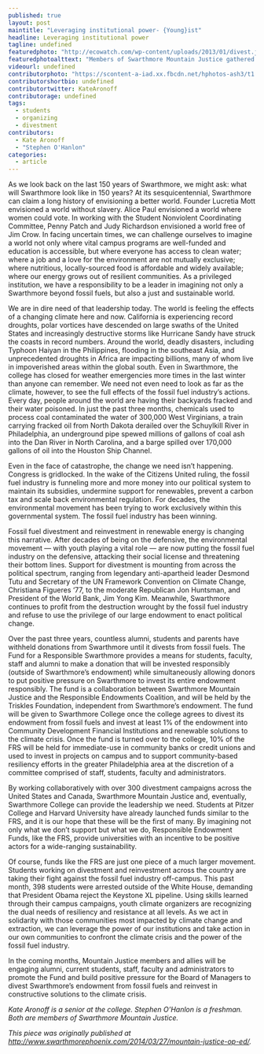 ```yaml
---
published: true
layout: post
maintitle: "Leveraging institutional power- {Young}ist"
headline: Leveraging institutional power
tagline: undefined
featuredphoto: "http://ecowatch.com/wp-content/uploads/2013/01/divest.jpg"
featuredphotoalttext: "Members of Swarthmore Mountain Justice gathered outside of an administrative building. Photo by Sachie Hopkins-Hayakawa."
videourl: undefined
contributorphoto: "https://scontent-a-iad.xx.fbcdn.net/hphotos-ash3/t1.0-9/553158_10200756563619851_1919643485_n.jpg"
contributorshortbio: undefined
contributortwitter: KateAronoff
contributorage: undefined
tags: 
  - students
  - organizing
  - divestment
contributors: 
  - Kate Aronoff
  - "Stephen O'Hanlon"
categories: 
  - article
---
```


As we look back on the last 150 years of Swarthmore, we might ask: what will Swarthmore look like in 150 years? At its sesquicentennial, Swarthmore can claim a long history of envisioning a better world. Founder Lucretia Mott envisioned a world without slavery. Alice Paul envisioned a world where women could vote. In working with the Student Nonviolent Coordinating Committee, Penny Patch and Judy Richardson envisioned a world free of Jim Crow. In facing uncertain times, we can challenge ourselves to imagine a world not only where vital campus programs are well-funded and education is accessible, but where everyone has access to clean water; where a job and a love for the environment are not mutually exclusive; where nutritious, locally-sourced food is affordable and widely available; where our energy grows out of resilient communities. As a privileged institution, we have a responsibility to be a leader in imagining not only a Swarthmore beyond fossil fuels, but also a just and sustainable world.

We are in dire need of that leadership today. The world is feeling the effects of a changing climate here and now. California is experiencing record droughts, polar vortices have descended on large swaths of the United States and increasingly destructive storms like Hurricane Sandy have struck the coasts in record numbers. Around the world, deadly disasters, including Typhoon Haiyan in the Philippines, flooding in the southeast Asia, and unprecedented droughts in Africa are impacting billions, many of whom live in impoverished areas within the global south. Even in Swarthmore, the college has closed for weather emergencies more times in the last winter than anyone can remember. We need not even need to look as far as the climate, however, to see the full effects of the fossil fuel industry’s actions. Every day, people around the world are having their backyards fracked and their water poisoned. In just the past three months, chemicals used to process coal contaminated the water of 300,000 West Virginians, a train carrying fracked oil from North Dakota derailed over the Schuylkill River in Philadelphia, an underground pipe spewed millions of gallons of coal ash into the Dan River in North Carolina, and a barge spilled over 170,000 gallons of oil into the Houston Ship Channel.

Even in the face of catastrophe, the change we need isn’t happening. Congress is gridlocked. In the wake of the Citizens United ruling, the fossil fuel industry is funneling more and more money into our political system to maintain its subsidies, undermine support for renewables, prevent a carbon tax and scale back environmental regulation. For decades, the environmental movement has been trying to work exclusively within this governmental system. The fossil fuel industry has been winning.

Fossil fuel divestment and reinvestment in renewable energy is changing this narrative. After decades of being on the defensive, the environmental movement — with youth playing a vital role — are now putting the fossil fuel industry on the defensive, attacking their social license and threatening their bottom lines. Support for divestment is mounting from across the political spectrum, ranging from legendary anti-apartheid leader Desmond Tutu and Secretary of the UN Framework Convention on Climate Change, Christiana Figueres ‘77, to the moderate Republican Jon Huntsman, and President of the World Bank, Jim Yong Kim. Meanwhile, Swarthmore continues to profit from the destruction wrought by the fossil fuel industry and refuse to use the privilege of our large endowment to enact political change.

Over the past three years, countless alumni, students and parents have withheld donations from Swarthmore until it divests from fossil fuels. The Fund for a Responsible Swarthmore provides a means for students, faculty, staff and alumni to make a donation that will be invested responsibly (outside of Swarthmore’s endowment) while simultaneously allowing donors to put positive pressure on Swarthmore to invest its entire endowment responsibly. The fund is a collaboration between Swarthmore Mountain Justice and the Responsible Endowments Coalition, and will be held by the Triskles Foundation, independent from Swarthmore’s endowment. The fund will be given to Swarthmore College once the college agrees to divest its endowment from fossil fuels and invest at least 1% of the endowment into Community Development Financial Institutions and renewable solutions to the climate crisis. Once the fund is turned over to the college, 10% of the FRS will be held for immediate-use in community banks or credit unions and used to invest in projects on campus and to support community-based resiliency efforts in the greater Philadelphia area at the discretion of a committee comprised of staff, students, faculty and administrators.

By working collaboratively with over 300 divestment campaigns across the United States and Canada, Swarthmore Mountain Justice and, eventually, Swarthmore College can provide the leadership we need. Students at Pitzer College and Harvard University have already launched funds similar to the FRS, and it is our hope that these will be the first of many. By imagining not only what we don’t support but what we do, Responsible Endowment Funds, like the FRS, provide universities with an incentive to be positive actors for a wide-ranging sustainability.

Of course, funds like the FRS are just one piece of a much larger movement. Students working on divestment and reinvestment across the country are taking their fight against the fossil fuel industry off-campus. This past month, 398 students were arrested outside of the White House, demanding that President Obama reject the Keystone XL pipeline. Using skills learned through their campus campaigns, youth climate organizers are recognizing the dual needs of resiliency and resistance at all levels. As we act in solidarity with those communities most impacted by climate change and extraction, we can leverage the power of our institutions and take action in our own communities to confront the climate crisis and the power of the fossil fuel industry.

In the coming months, Mountain Justice members and allies will be engaging alumni, current students, staff, faculty and administrators to promote the Fund and build positive pressure for the Board of Managers to divest Swarthmore’s endowment from fossil fuels and reinvest in constructive solutions to the climate crisis.

_Kate Aronoff  is a senior at the college. Stephen O’Hanlon is a freshman. Both are members of Swarthmore Mountain Justice._

_This piece was originally published at http://www.swarthmorephoenix.com/2014/03/27/mountain-justice-op-ed/._